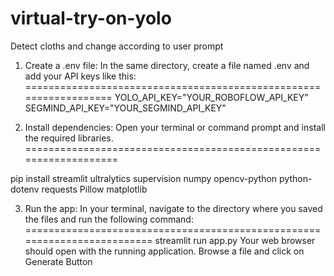 # virtual-try-on-yolo
Detect cloths and change according to user prompt

1. Create a .env file: In the same directory, create a file named .env and add your API keys like this:
==================================================================
YOLO_API_KEY="YOUR_ROBOFLOW_API_KEY"
SEGMIND_API_KEY="YOUR_SEGMIND_API_KEY"

2. Install dependencies: Open your terminal or command prompt and install the required libraries.
===================================================================

pip install streamlit ultralytics supervision numpy opencv-python python-dotenv requests Pillow matplotlib

3. Run the app: In your terminal, navigate to the directory where you saved the files and run the following command:
=========================================================================
streamlit run app.py
Your web browser should open with the running application. Browse a file and click on Generate Button
